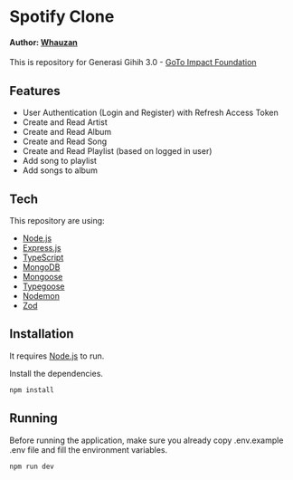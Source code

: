 
# Spotify Clone
#### Author: [Whauzan](https://www.showwcase.com/whauzan)

This is repository for Generasi Gihih 3.0 - [GoTo Impact Foundation]([goto-impact.org](https://www.goto-impact.org/))

## Features

- User Authentication (Login and Register) with Refresh Access Token
- Create and Read Artist
- Create and Read Album
- Create and Read Song
- Create and Read Playlist (based on logged in user)
- Add song to playlist
- Add songs to album

## Tech

This repository are using:

- [Node.js](https://nodejs.org/en)
- [Express.js](https://expressjs.com/)
- [TypeScript](https://www.typescriptlang.org/)
- [MongoDB](https://www.mongodb.com/)
- [Mongoose](https://mongoosejs.com/)
- [Typegoose](https://typegoose.github.io/typegoose/)
- [Nodemon](https://nodemon.io/)
- [Zod](https://zod.dev/)

## Installation

It requires [Node.js](https://nodejs.org/en) to run.

Install the dependencies.

```sh
npm install
```

## Running
Before running the application, make sure you already copy .env.example .env file and fill the environment variables.
```sh
npm run dev
```
